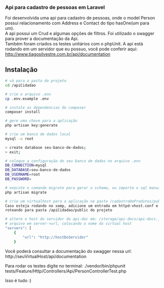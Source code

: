 ### Api para cadastro de pessoas em Laravel

Foi desenvolvida uma api para cadastro de pessoas, onde o model Person possui relacionamento 
com Address e Contact do tipo hasOne(um para um). <br/>
A api possui um Crud e algumas opções de filtros. Foi utilizado o swagger para prover a documentação da Api.<br/> 
Também foram criados os testes unitários com o phpUnit. A api está rodando em um servidor que eu possuo, você pode conferir aqui:
http://www.tiagosilvestre.com.br/api/documentation


## Instalação

```bash
# vá para a pasta do projeto
cd /apiCidadao

# crie o arquivo .env
cp .env.example .env

# instale as dependencias do composer
composer install

# gere uma chave para a aplicação
php artisan key:generate

# crie um banco de dados local
mysql -u root

> create database seu-banco-de-dados;
> exit;

# coloque a configuração do seu banco de dados no arquivo .env
DB_CONNECTION=mysql
DB_DATABASE=seu-banco-de-dados
DB_USERNAME=root
DB_PASSWORD=

# execute o comando migrate para gerar o schema, ou importe o sql manualmente
php artisan migrate

# crie um virtualhost para a aplicação na pasta /cadastroDeProdutos/public
Caso esteja rodando no xamp, adicione um entrada em httpd-vhost.conf e no arquivo hosts,
roteando para pasta /apiCidadao/public do projeto

# altere o host do servidor da api-doc em: /storage/api-docs/api-docs.json, no começo do
# arquivo em server->url, colocando o nome do virtual host
"servers": [
    {
        "url": "http://hostDoServidor"
    }
```
Você poderá consultar a documentação do swagger nessa url: http://seuVirtualHost/api/documentation

Para rodar os testes digite no terminal: ./vendor/bin/phpunit tests/Feature/Http/Controllers/Api/PersonControllerTest.php

Isso é tudo :)
